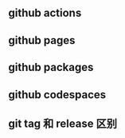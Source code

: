 

## github actions

## github pages

## github packages

## github codespaces

## git tag 和 release 区别